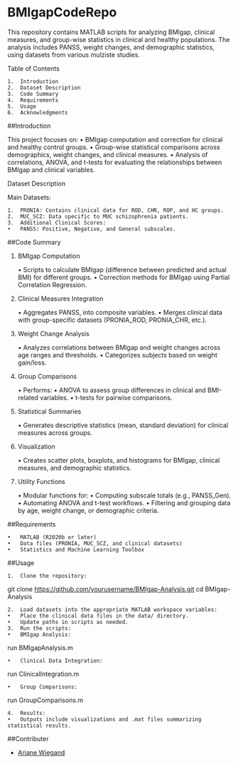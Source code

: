 # BMIgapCodeRepo

This repository contains MATLAB scripts for analyzing BMIgap, clinical measures, and group-wise statistics in clinical and healthy populations. The analysis includes PANSS,  weight changes, and demographic statistics, using datasets from various mulziste studies.

Table of Contents

	1.	Introduction
	2.	Dataset Description
	3.	Code Summary
	4.	Requirements
	5.	Usage
	6.	Acknowledgments

##Introduction

This project focuses on:
	•	BMIgap computation and correction for clinical and healthy control groups.
	•	Group-wise statistical comparisons across demographics, weight changes, and clinical measures.
	•	Analysis of correlations, ANOVA, and t-tests for evaluating the relationships between BMIgap and clinical variables.

Dataset Description

Main Datasets:

	1.	PRONIA: Contains clinical data for ROD, CHR, ROP, and HC groups.
	2.	MUC_SCZ: Data specific to MUC schizophrenia patients.
	3.	Additional Clinical Scores:
	•	PANSS: Positive, Negative, and General subscales.

##Code Summary

1. BMIgap Computation

	•	Scripts to calculate BMIgap (difference between predicted and actual BMI) for different groups.
	•	Correction methods for BMIgap using Partial Correlation Regression.

2. Clinical Measures Integration

	•	Aggregates PANSS, into composite variables.
	•	Merges clinical data with group-specific datasets (PRONIA_ROD, PRONIA_CHR, etc.).

3. Weight Change Analysis

	•	Analyzes correlations between BMIgap and weight changes across age ranges and thresholds.
	•	Categorizes subjects based on weight gain/loss.

4. Group Comparisons

	•	Performs:
	•	ANOVA to assess group differences in clinical and BMI-related variables.
	•	t-tests for pairwise comparisons.

5. Statistical Summaries

	•	Generates descriptive statistics (mean, standard deviation) for clinical measures across groups.

6. Visualization

	•	Creates scatter plots, boxplots, and histograms for BMIgap, clinical measures, and demographic statistics.

7. Utility Functions

	•	Modular functions for:
	•	Computing subscale totals (e.g., PANSS_Gen).
	•	Automating ANOVA and t-test workflows.
	•	Filtering and grouping data by age, weight change, or demographic criteria.

##Requirements

	•	MATLAB (R2020b or later)
	•	Data files (PRONIA, MUC_SCZ, and clinical datasets)
	•	Statistics and Machine Learning Toolbox

##Usage

	1.	Clone the repository:

git clone https://github.com/yourusername/BMIgap-Analysis.git
cd BMIgap-Analysis


	2.	Load datasets into the appropriate MATLAB workspace variables:
	•	Place the clinical data files in the data/ directory.
	•	Update paths in scripts as needed.
	3.	Run the scripts:
	•	BMIgap Analysis:

run BMIgapAnalysis.m


	•	Clinical Data Integration:

run ClinicalIntegration.m


	•	Group Comparisons:

run GroupComparisons.m


	4.	Results:
	•	Outputs include visualizations and .mat files summarizing statistical results.

##Contributer
- [Ariane Wiegand](https://github.com/arianewiegand)

